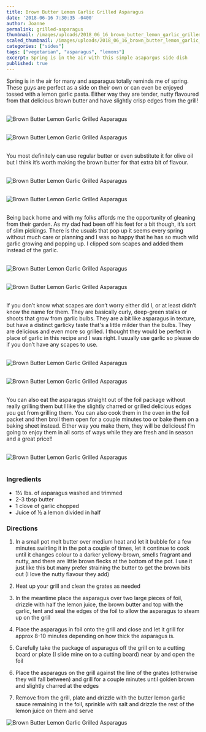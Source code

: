 ```yaml
---
title: Brown Butter Lemon Garlic Grilled Asparagus
date: '2018-06-16 7:30:35 -0400'
author: Joanne
permalink: grilled-asparagus
thumbnail: /images/uploads/2018_06_16_brown_butter_lemon_garlic_grilled_asparagus_1.jpg
scaled_thumbnail: /images/uploads/2018_06_16_brown_butter_lemon_garlic_grilled_asparagus_0.jpg
categories: ["sides"]
tags: ["vegetarian", "asparagus", "lemons"]
excerpt: Spring is in the air with this simple asapargus side dish
published: true
---
```


Spring is in the air for many and asparagus totally reminds me of spring. These guys are perfect as a side on their own or can even be enjoyed tossed with a lemon garlic pasta. Either way they are tender, nutty flavoured from that delicious brown butter and have slightly crisp edges from the grill!
</br>
</br>

![Brown Butter Lemon Garlic Grilled Asparagus](/images/uploads/2018_06_16_brown_butter_lemon_garlic_grilled_asparagus_2.jpg)
</br>
</br>

![Brown Butter Lemon Garlic Grilled Asparagus](/images/uploads/2018_06_16_brown_butter_lemon_garlic_grilled_asparagus_3.jpg)
</br>
</br>

You most definitely can use regular butter or even substitute it for olive oil but I think it’s worth making the brown butter for that extra bit of flavour.
</br>
</br>

![Brown Butter Lemon Garlic Grilled Asparagus](/images/uploads/2018_06_16_brown_butter_lemon_garlic_grilled_asparagus_4.jpg)
</br>
</br>

![Brown Butter Lemon Garlic Grilled Asparagus](/images/uploads/2018_06_16_brown_butter_lemon_garlic_grilled_asparagus_5.jpg)
</br>
</br>

Being back home and with my folks affords me the opportunity of gleaning from their garden. As my dad had been off his feet for a bit though, it’s sort of slim pickings. There is the usuals that pop up it seems every spring without much care or planning and I was so happy that he has so much wild garlic growing and popping up. I clipped som scapes and added them instead of the garlic.
</br>
</br>

![Brown Butter Lemon Garlic Grilled Asparagus](/images/uploads/2018_06_16_brown_butter_lemon_garlic_grilled_asparagus_6.jpg)
</br>
</br>

![Brown Butter Lemon Garlic Grilled Asparagus](/images/uploads/2018_06_16_brown_butter_lemon_garlic_grilled_asparagus_7.jpg)
</br>
</br>

If you don’t know what scapes are don’t worry either did I, or at least didn’t know the name for them. They are basically curly, deep-green stalks or shoots that grow from garlic bulbs. They are a bit like asparagus in texture, but have a distinct garlicky taste that's a little milder than the bulbs.  They are delicious and even more so grilled. I thought they would be perfect in place of garlic in this recipe and I was right. I usually use garlic so please do if you don’t have any scapes to use.
</br>
</br>

![Brown Butter Lemon Garlic Grilled Asparagus](/images/uploads/2018_06_16_brown_butter_lemon_garlic_grilled_asparagus_8.jpg)
</br>
</br>

![Brown Butter Lemon Garlic Grilled Asparagus](/images/uploads/2018_06_16_brown_butter_lemon_garlic_grilled_asparagus_9.jpg)
</br>
</br>

You can also eat the asparagus straight out of the foil package without really grilling them but I like the slightly charred or grilled delicious edges you get from grilling them. You can also cook them in the oven in the foil packet and then broil them open for a couple minutes too or bake them on a baking sheet instead. Either way you make them, they will be delicious! I’m going to enjoy them in all sorts of ways while they are fresh and in season and a great price!!
</br>
</br>

![Brown Butter Lemon Garlic Grilled Asparagus](/images/uploads/2018_06_16_brown_butter_lemon_garlic_grilled_asparagus_10.jpg)
</br>
</br>

### Ingredients

* 1&frac12; lbs. of asparagus washed and trimmed
* 2-3 tbsp butter
* 1 clove of garlic chopped
* Juice of &frac12; a lemon divided in half  

### Directions

1. In a small pot melt butter over medium heat and let it bubble for a few minutes swirling it in the pot a couple of times, let it continue to cook until it changes colour to a darker yellowy-brown, smells fragrant and nutty, and there are little brown flecks at the bottom of the pot. I use it just like this but many prefer straining the butter to get the brown bits out  (I love the nutty flavour they add)

1. Heat up your grill and clean the grates as needed

1. In the meantime place the asparagus over two large pieces of foil, drizzle with half the lemon juice, the brown butter and top with the garlic, tent and seal the edges of the foil to allow the asparagus to steam up on the grill

1. Place the asparagus in foil onto the grill and close and let it grill for approx 8-10 minutes depending on how thick the asparagus is.

1. Carefully take the package of asparagus off the grill on to a cutting board or plate (I slide mine on to a cutting board) near by and open the foil

1. Place the asparagus on the grill against the line of the grates (otherwise they will fall between) and grill for a couple minutes until golden brown and slightly charred at the edges

1. Remove from the grill, plate and drizzle with the butter lemon garlic sauce remaining in  the foil, sprinkle with salt and drizzle the rest of the lemon juice on them and serve   

![Brown Butter Lemon Garlic Grilled Asparagus](/images/uploads/2018_06_16_brown_butter_lemon_garlic_grilled_asparagus_11.jpg)
